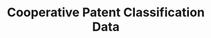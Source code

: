 ---
layout: default
bigquery: https://console.cloud.google.com/bigquery?p=patents-public-data&d=cpc&page=dataset
citation: '“Cooperative Patent Classification” by the EPO and USPTO, for public use. '
contributors: EPO, USPTO
cost: None
description: Cooperative Patent Classification Data contains the scheme and definitions
  of the Cooperative Patent Classification system for classifying patent documents.
  The CPC is the result of a partnership between the EPO and the USPTO in their joint
  effort to develop a common, internationally compatible classification system for
  technical documents, in particular patent publications, which will be used by both
  offices in the patent granting process
documentation: https://www.cooperativepatentclassification.org/cpcSchemeAndDefinitions
last_edit: Mon, 04 Apr 2022 19:07:06 GMT
location: https://www.cooperativepatentclassification.org/index
maintained_by: USPTO, EPO
schema_fields: '[''glossary'', ''not_allocatable'', ''informativeReferences'', ''sizeCache'',
  ''notAllocatable'', ''additional_only'', ''breakdown_code'', ''applicationReferences'',
  ''titleFull'', ''dateRevised'', ''residual_references'', ''title_full'', ''childGroups'',
  ''titlePart'', ''level'', ''residualReferences'', ''ipc_concordant'', ''child_groups'',
  ''breakdownCode'', ''ipcConcordant'', ''children'', ''application_references'',
  ''informative_references'', ''limitingReferences'', ''parents'', ''title_part'',
  ''date_revised'', ''symbol'', ''synonyms'', ''limiting_references'', ''status'',
  ''definition'']'
shortname: cooperative_patent_classification
tags:
- patents
- science
title: Cooperative Patent Classification Data
uuid: 984374a7-16e9-4b35-9445-458daceb01bf
---